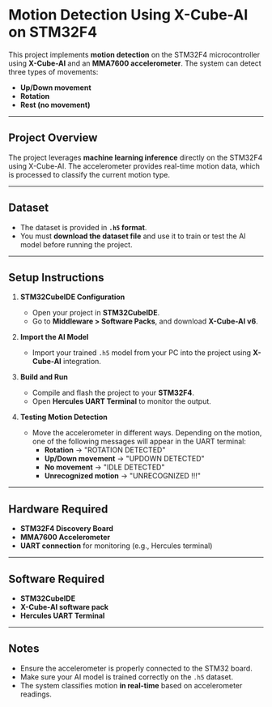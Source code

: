 # Motion Detection Using X-Cube-AI on STM32F4

This project implements **motion detection** on the STM32F4 microcontroller using **X-Cube-AI** and an **MMA7600 accelerometer**. The system can detect three types of movements:

- **Up/Down movement**  
- **Rotation**  
- **Rest (no movement)**  

---

## Project Overview

The project leverages **machine learning inference** directly on the STM32F4 using X-Cube-AI. The accelerometer provides real-time motion data, which is processed to classify the current motion type.

---

## Dataset

- The dataset is provided in **`.h5` format**.  
- You must **download the dataset file** and use it to train or test the AI model before running the project.  

---

## Setup Instructions

1. **STM32CubeIDE Configuration**  
   - Open your project in **STM32CubeIDE**.  
   - Go to **Middleware > Software Packs**, and download **X-Cube-AI v6**.  

2. **Import the AI Model**  
   - Import your trained `.h5` model from your PC into the project using **X-Cube-AI** integration.  

3. **Build and Run**  
   - Compile and flash the project to your **STM32F4**.  
   - Open **Hercules UART Terminal** to monitor the output.  

4. **Testing Motion Detection**  
   - Move the accelerometer in different ways. Depending on the motion, one of the following messages will appear in the UART terminal:
     - **Rotation** → "ROTATION DETECTED"  
     - **Up/Down movement** → "UPDOWN DETECTED"  
     - **No movement** → "IDLE DETECTED"  
     - **Unrecognized motion** → "UNRECOGNIZED !!!"  

---

## Hardware Required

- **STM32F4 Discovery Board**  
- **MMA7600 Accelerometer**  
- **UART connection** for monitoring (e.g., Hercules terminal)

---

## Software Required

- **STM32CubeIDE**  
- **X-Cube-AI software pack**  
- **Hercules UART Terminal**  

---

## Notes

- Ensure the accelerometer is properly connected to the STM32 board.  
- Make sure your AI model is trained correctly on the `.h5` dataset.  
- The system classifies motion **in real-time** based on accelerometer readings.  

